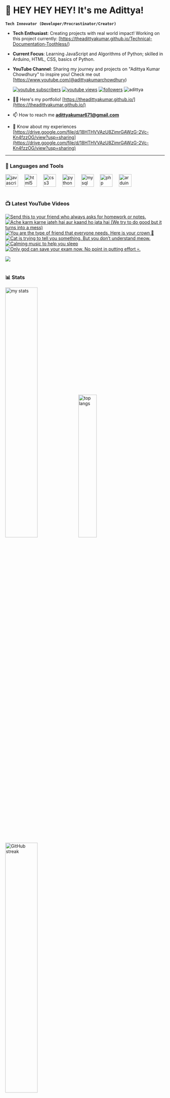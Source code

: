 # 👑 HEY HEY HEY! It's me Adittya!

**`Tech Innovator (Developer/Procrastinator/Creator)`**

- **Tech Enthusiast**: Creating projects with real world impact! Working on this project currently: [https://theadittyakumar.github.io/Technical-Documentation-Toothless/)
- **Current Focus**: Learning JavaScript and Algorithms of Python; skilled in Arduino, HTML, CSS, basics of Python.
- **YouTube Channel**: Sharing my journey and projects on "Adittya Kumar Chowdhury" to inspire you! Check me out [https://www.youtube.com/@adittyakumarchowdhury) 

   <p align="left">
      <a href="https://www.youtube.com/channel/UCu68HfYtlcXFI7kNhnSdspA?sub_confirmation=1">
         <img alt="youtube subscribers" title="Subscribe to my YouTube channel" src="https://custom-icon-badges.demolab.com/youtube/channel/subscribers/UCu68HfYtlcXFI7kNhnSdspA?color=%23E05D44&label=SUBSCRIBE&logo=video&logoColor=white&style=for-the-badge&labelColor=CE4630"/></a> 
      <a href="https://www.youtube.com/c/adittyakumarchowdhury">
         <img alt="youtube views" title="YouTube views" src="https://custom-icon-badges.demolab.com/youtube/channel/views/UCu68HfYtlcXFI7kNhnSdspA?color=%23E1AD0E&logo=eye&logoColor=white&style=for-the-badge&labelColor=C79600"/></a> 
      <a href="https://github.com/TheAdittyaKumar?tab=followers">
         <img alt="followers" title="Follow me on Github" src="https://custom-icon-badges.demolab.com/github/followers/TheAdittyaKumar?color=236ad3&labelColor=1155ba&style=for-the-badge&logo=person-add&label=Follow&logoColor=white"/></a>
      <img src="https://komarev.com/ghpvc/?username=TheAdittyaKumar&label=Profile%20views&color=0e75b6&style=flat" alt="adittya" />
   </p>


- 👨‍💻 Here's my portfolio! [https://theadittyakumar.github.io/](https://theadittyakumar.github.io/)

- 📫 How to reach me **adittyakumar671@gmail.com**

- 📄 Know about my experiences [https://drive.google.com/file/d/18HTHVVAzU8ZimrGAWzG-2Vc-Kn4fzzOG/view?usp=sharing](https://drive.google.com/file/d/18HTHVVAzU8ZimrGAWzG-2Vc-Kn4fzzOG/view?usp=sharing)

---

### 🧰 Languages and Tools

<div align="left">
  <img src="https://cdn.jsdelivr.net/gh/devicons/devicon/icons/javascript/javascript-original.svg" height="40" alt="javascript logo"  />
  <img width="12" />
  <img src="https://cdn.jsdelivr.net/gh/devicons/devicon/icons/html5/html5-original.svg" height="40" alt="html5 logo"  />
  <img width="12" />
  <img src="https://cdn.jsdelivr.net/gh/devicons/devicon/icons/css3/css3-original.svg" height="40" alt="css3 logo"  />
  <img width="12" />
  <img src="https://cdn.jsdelivr.net/gh/devicons/devicon/icons/python/python-original.svg" height="40" alt="python logo"  />
  <img width="12" />
  <img src="https://cdn.jsdelivr.net/gh/devicons/devicon/icons/mysql/mysql-original.svg" height="40" alt="mysql logo"  />
  <img width="12" />
  <img src="https://cdn.jsdelivr.net/gh/devicons/devicon/icons/php/php-original.svg" height="40" alt="php logo"  />
  <img width="12" />
  <img src="https://cdn.jsdelivr.net/gh/devicons/devicon/icons/arduino/arduino-original.svg" height="40" alt="arduino logo"  />
</div>


#

### 📺 Latest YouTube Videos

<!-- BEGIN YOUTUBE-CARDS -->
[![Send this to your friend who always asks for homework or notes.](https://ytcards.demolab.com/?id=4gUwUXSM0Wk&title=Send+this+to+your+friend+who+always+asks+for+homework+or+notes.&lang=en&timestamp=1744642837&background_color=%230d1117&title_color=%23ffffff&stats_color=%23dedede&max_title_lines=1&width=250&border_radius=5 "Send this to your friend who always asks for homework or notes.")](https://www.youtube.com/watch?v=4gUwUXSM0Wk)
[![Ache karm karne jateh hai aur kaand ho jata hai (We try to do good but it turns into a mess)](https://ytcards.demolab.com/?id=EUer4ggPT0o&title=Ache+karm+karne+jateh+hai+aur+kaand+ho+jata+hai+%28We+try+to+do+good+but+it+turns+into+a+mess%29&lang=en&timestamp=1744632009&background_color=%230d1117&title_color=%23ffffff&stats_color=%23dedede&max_title_lines=1&width=250&border_radius=5 "Ache karm karne jateh hai aur kaand ho jata hai (We try to do good but it turns into a mess)")](https://www.youtube.com/watch?v=EUer4ggPT0o)
[![You are the type of friend that everyone needs. Here is your crown 👑](https://ytcards.demolab.com/?id=vgtH_SuInM8&title=You+are+the+type+of+friend+that+everyone+needs.+Here+is+your+crown+%F0%9F%91%91&lang=en&timestamp=1744624164&background_color=%230d1117&title_color=%23ffffff&stats_color=%23dedede&max_title_lines=1&width=250&border_radius=5 "You are the type of friend that everyone needs. Here is your crown 👑")](https://www.youtube.com/watch?v=vgtH_SuInM8)
[![Cat is trying to tell you something. But you don’t understand meow.](https://ytcards.demolab.com/?id=5yVSW_l2rh4&title=Cat+is+trying+to+tell+you+something.+But+you+don%E2%80%99t+understand+meow.&lang=en&timestamp=1744589849&background_color=%230d1117&title_color=%23ffffff&stats_color=%23dedede&max_title_lines=1&width=250&border_radius=5 "Cat is trying to tell you something. But you don’t understand meow.")](https://www.youtube.com/watch?v=5yVSW_l2rh4)
[![Calming music to help you sleep](https://ytcards.demolab.com/?id=OsQ_U5aKShg&title=Calming+music+to+help+you+sleep&lang=en&timestamp=1744578709&background_color=%230d1117&title_color=%23ffffff&stats_color=%23dedede&max_title_lines=1&width=250&border_radius=5 "Calming music to help you sleep")](https://www.youtube.com/watch?v=OsQ_U5aKShg)
[![Only god can save your exam now. No point in putting effort 💀.](https://ytcards.demolab.com/?id=MuH40EPgVsk&title=Only+god+can+save+your+exam+now.+No+point+in+putting+effort+%F0%9F%92%80.&lang=en&timestamp=1744572580&background_color=%230d1117&title_color=%23ffffff&stats_color=%23dedede&max_title_lines=1&width=250&border_radius=5 "Only god can save your exam now. No point in putting effort 💀.")](https://www.youtube.com/watch?v=MuH40EPgVsk)
<!-- END YOUTUBE-CARDS -->

[<img src="https://custom-icon-badges.demolab.com/badge/-Subscribe%20For%20More-red?style=for-the-badge&logo=video&logoColor=white"/>](https://www.youtube.com/channel/UCu68HfYtlcXFI7kNhnSdspA?sub_confirmation=1)

#

### 📊 Stats

<div align="left">
  <img alt="my stats" width="45%" src="https://github-readme-stats.vercel.app/api?username=TheAdittyaKumar&show_icons=true&hide_border=true&theme=vision-friendly-dark" />
  <img alt="top langs" width="34%" src="https://github-readme-stats.vercel.app/api/top-langs/?username=TheAdittyaKumar&layout=compact&hide_border=true&theme=vision-friendly-dark" />
  <img alt="GitHub streak" width="45%" src="https://github-readme-streak-stats.herokuapp.com/?user=TheAdittyaKumar&theme=vision-friendly-dark&hide_border=true" />

</div>



<!-- ![GitHub Streak](https://streak-stats.demolab.com?user=TheAdittyaKumar&theme=swift&border_radius=4.5) -->
#

